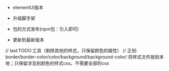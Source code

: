 - elementUI版本

- 升级脚手架
- 包的方式发布(npm包：引入即可)

- 更新到最新版本

// last:TODO:工具（剔除其他的样式，只保留颜色的属性）
// 正则: border/border-color/color/background/background-color/
将样式文件放到本地；只保留涉及到颜色的样式css。不需要全部的css
